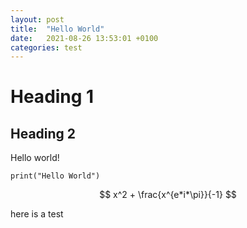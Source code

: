 ```yaml
---
layout: post
title:  "Hello World"
date:   2021-08-26 13:53:01 +0100
categories: test 
---
```


# Heading 1


## Heading 2

Hello world!

    print("Hello World")

$$ x^2 +  \frac{x^{e*i*\pi}}{-1} $$

here is a test

